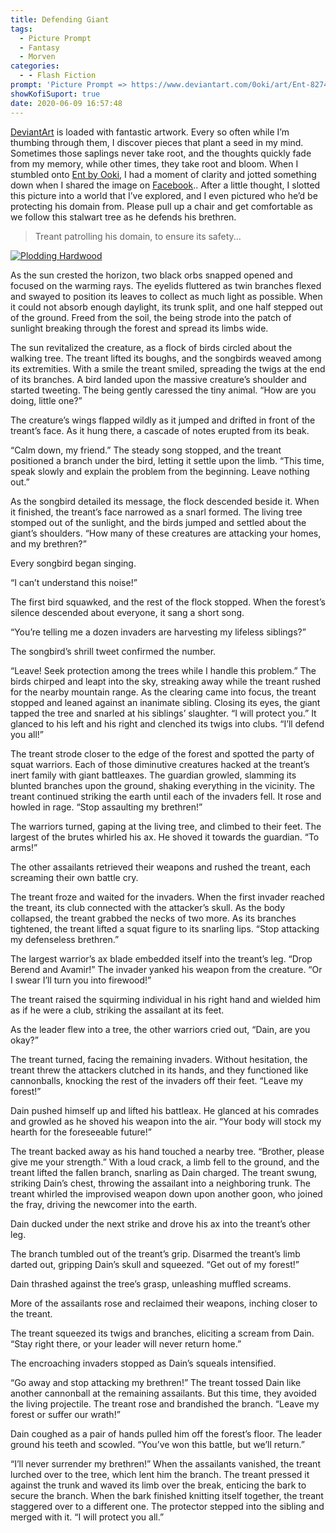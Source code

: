 ```yaml
---
title: Defending Giant
tags:
  - Picture Prompt
  - Fantasy
  - Morven
categories:
  - - Flash Fiction
prompt: 'Picture Prompt => https://www.deviantart.com/0oki/art/Ent-827499535'
showKofiSuport: true
date: 2020-06-09 16:57:48
---
```


[DeviantArt](https://www.deviantart.com/) is loaded with fantastic artwork. Every so often while I’m thumbing through them, I discover pieces that plant a seed in my mind. Sometimes those saplings never take root, and the thoughts quickly fade from my memory, while other times, they take root and bloom. When I stumbled onto [Ent by Ooki](https://www.deviantart.com/0oki/art/Ent-827499535), I had a moment of clarity and jotted something down when I shared the image on [Facebook](https://www.facebook.com/steven.patrick.meehan).<!-- more -->. After a little thought, I slotted this picture into a world that I’ve explored, and I even pictured who he’d be protecting his domain from. Please pull up a chair and get comfortable as we follow this stalwart tree as he defends his brethren.

> Treant patrolling his domain, to ensure its safety...

<div class="center">

[![Plodding Hardwood](https://images-wixmp-ed30a86b8c4ca887773594c2.wixmp.com/f/5a2a27a1-91a9-4734-8740-4e4d9dfa3af1/ddoo6q7-6d9f1092-0b3f-4ee2-bc9d-65a31186ae94.jpg/v1/fill/w_1024,h_1429,q_75,strp/ent_by_0oki_ddoo6q7-fullview.jpg?token=eyJ0eXAiOiJKV1QiLCJhbGciOiJIUzI1NiJ9.eyJzdWIiOiJ1cm46YXBwOiIsImlzcyI6InVybjphcHA6Iiwib2JqIjpbW3siaGVpZ2h0IjoiPD0xNDI5IiwicGF0aCI6IlwvZlwvNWEyYTI3YTEtOTFhOS00NzM0LTg3NDAtNGU0ZDlkZmEzYWYxXC9kZG9vNnE3LTZkOWYxMDkyLTBiM2YtNGVlMi1iYzlkLTY1YTMxMTg2YWU5NC5qcGciLCJ3aWR0aCI6Ijw9MTAyNCJ9XV0sImF1ZCI6WyJ1cm46c2VydmljZTppbWFnZS5vcGVyYXRpb25zIl19.lwDP_xYmcaCfrqzT7Zq6dD4J4yv_9NExuvxI_81AeUw "Ent by 0oki")](https://www.deviantart.com/0oki/art/Ent-827499535)

</div>

As the sun crested the horizon, two black orbs snapped opened and focused on the warming rays. The eyelids fluttered as twin branches flexed and swayed to position its leaves to collect as much light as possible. When it could not absorb enough daylight, its trunk split, and one half stepped out of the ground. Freed from the soil, the being strode into the patch of sunlight breaking through the forest and spread its limbs wide.

The sun revitalized the creature, as a flock of birds circled about the walking tree. The treant lifted its boughs, and the songbirds weaved among its extremities. With a smile the treant smiled, spreading the twigs at the end of its branches. A bird landed upon the massive creature’s shoulder and started tweeting. The being gently caressed the tiny animal. “How are you doing, little one?”

The creature’s wings flapped wildly as it jumped and drifted in front of the treant’s face. As it hung there, a cascade of notes erupted from its beak.

“Calm down, my friend.” The steady song stopped, and the treant positioned a branch under the bird, letting it settle upon the limb. “This time, speak slowly and explain the problem from the beginning. Leave nothing out.”

As the songbird detailed its message, the flock descended beside it. When it finished, the treant’s face narrowed as a snarl formed. The living tree stomped out of the sunlight, and the birds jumped and settled about the giant’s shoulders. “How many of these creatures are attacking your homes, and my brethren?”

Every songbird began singing.

“I can’t understand this noise!”

The first bird squawked, and the rest of the flock stopped. When the forest’s silence descended about everyone, it sang a short song.

“You’re telling me a dozen invaders are harvesting my lifeless siblings?”

The songbird’s shrill tweet confirmed the number.

“Leave! Seek protection among the trees while I handle this problem.” The birds chirped and leapt into the sky, streaking away while the treant rushed for the nearby mountain range. As the clearing came into focus, the treant stopped and leaned against an inanimate sibling. Closing its eyes, the giant tapped the tree and snarled at his siblings’ slaughter. “I will protect you.” It glanced to his left and his right and clenched its twigs into clubs. “I’ll defend you all!”

The treant strode closer to the edge of the forest and spotted the party of squat warriors. Each of those diminutive creatures hacked at the treant’s inert family with giant battleaxes. The guardian growled, slamming its blunted branches upon the ground, shaking everything in the vicinity. The treant continued striking the earth until each of the invaders fell. It rose and howled in rage. “Stop assaulting my brethren!”

The warriors turned, gaping at the living tree, and climbed to their feet. The largest of the brutes whirled his ax. He shoved it towards the guardian. “To arms!”

The other assailants retrieved their weapons and rushed the treant, each screaming their own battle cry.

The treant froze and waited for the invaders. When the first invader reached the treant, its club connected with the attacker’s skull. As the body collapsed, the treant grabbed the necks of two more. As its branches tightened, the treant lifted a squat figure to its snarling lips. “Stop attacking my defenseless brethren.”

The largest warrior’s ax blade embedded itself into the treant’s leg. “Drop Berend and Avamir!” The invader yanked his weapon from the creature. “Or I swear I’ll turn you into firewood!”

The treant raised the squirming individual in his right hand and wielded him as if he were a club, striking the assailant at its feet.

As the leader flew into a tree, the other warriors cried out, “Dain, are you okay?”

The treant turned, facing the remaining invaders. Without hesitation, the treant threw the attackers clutched in its hands, and they functioned like cannonballs, knocking the rest of the invaders off their feet. “Leave my forest!”

Dain pushed himself up and lifted his battleax. He glanced at his comrades and growled as he shoved his weapon into the air. “Your body will stock my hearth for the foreseeable future!”

The treant backed away as his hand touched a nearby tree. “Brother, please give me your strength.” With a loud crack, a limb fell to the ground, and the treant lifted the fallen branch, snarling as Dain charged. The treant swung, striking Dain’s chest, throwing the assailant into a neighboring trunk. The treant whirled the improvised weapon down upon another goon, who joined the fray, driving the newcomer into the earth.

Dain ducked under the next strike and drove his ax into the treant’s other leg.

The branch tumbled out of the treant’s grip. Disarmed the treant’s limb darted out, gripping Dain’s skull and squeezed. “Get out of my forest!”

Dain thrashed against the tree’s grasp, unleashing muffled screams.

More of the assailants rose and reclaimed their weapons, inching closer to the treant.

The treant squeezed its twigs and branches, eliciting a scream from Dain. “Stay right there, or your leader will never return home.”

The encroaching invaders stopped as Dain’s squeals intensified.

“Go away and stop attacking my brethren!” The treant tossed Dain like another cannonball at the remaining assailants. But this time, they avoided the living projectile. The treant rose and brandished the branch. “Leave my forest or suffer our wrath!”

Dain coughed as a pair of hands pulled him off the forest’s floor. The leader ground his teeth and scowled. “You’ve won this battle, but we’ll return.”

“I’ll never surrender my brethren!” When the assailants vanished, the treant lurched over to the tree, which lent him the branch. The treant pressed it against the trunk and waved its limb over the break, enticing the bark to secure the branch. When the bark finished knitting itself together, the treant staggered over to a different one. The protector stepped into the sibling and merged with it. “I will protect you all.”